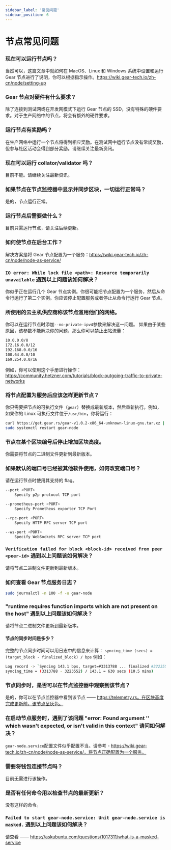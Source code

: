 ```yaml
---
sidebar_label: '常见问题'
sidebar_position: 6
---
```


# 节点常见问题

### 现在可以运行节点吗？
当然可以，这篇文章中就如何在 MacOS、Linux 和 Windows 系统中设置和运行 Gear 节点进行了说明，你可以根据指示操作。https://wiki.gear-tech.io/zh-cn/node/setting-up

### Gear 节点对硬件有什么要求？
除了连接到测试网或在开发网模式下运行 Gear 节点的 SSD，没有特殊的硬件要求。对于生产网络中的节点，将会有额外的硬件要求。

### 运行节点有奖励吗？
在生产网络中运行一个节点将得到相应奖励。在测试网中运行节点没有常规奖励，但参与社区活动会得到部分奖励。请继续关注最新资讯。

### 现在可以运行 collator/validator 吗？
目前不能。请继续关注最新资讯。

### 如果节点在节点监控器中显示并同步区块，一切运行正常吗？
是的，节点运行正常。

### 运行节点后需要做什么？
目前只需运行节点，请关注后续更新。

### 如何使节点在后台工作？
解决方案是将 Gear 节点配置为一个服务：https://wiki.gear-tech.io/zh-cn/node/node-as-service/

### `IO error: While lock file <path>: Resource temporarily unavailable` 遇到以上问题该如何解决？
你似乎正在运行几个 Gear 节点实例。你很可能把节点配置为一个服务，然后从命令行运行了第二个实例。你应该停止配置服务或者停止从命令行运行 Gear 节点。

### 所使用的云主机供应商称该节点滥用他们的网络。
你可以在运行节点时添加`--no-private-ipv4`参数来解决这一问题。
如果由于某些原因，该参数不能解决你的问题，那么你可以禁止出站流量：
```bash
10.0.0.0/8
172.16.0.0/12
192.168.0.0/16
100.64.0.0/10
169.254.0.0/16
```
例如，你可以使用这个手册进行操作：https://community.hetzner.com/tutorials/block-outgoing-traffic-to-private-networks

### 将节点配置为服务后应该怎样更新节点？
你只需要把节点的可执行文件（`gear`）替换成最新版本，然后重新执行。例如，如果你的 Linux 可执行文件位于`/usr/bin`，你将运行：
```bash
curl https://get.gear.rs/gear-v1.0.2-x86_64-unknown-linux-gnu.tar.xz | sudo tar -xJC /usr/bin
sudo systemctl restart gear-node
```

### 节点在某个区块编号后停止增加区块高度。
你需要将节点的二进制文件更新到最新版本。

### 如果默认的端口号已经被其他软件使用，如何改变端口号？
请在运行节点时使用其支持的 flag。
```bash
--port <PORT>
    Specify p2p protocol TCP port

--prometheus-port <PORT>
    Specify Prometheus exporter TCP Port

--rpc-port <PORT>
    Specify HTTP RPC server TCP port

--ws-port <PORT>
    Specify WebSockets RPC server TCP port
```

### `Verification failed for block <block-id> received from peer <peer-id>` 遇到以上问题该如何解决？
请将节点二进制文件更新到最新版本。

### 如何查看 Gear 节点服务日志？
```bash
sudo journalctl -n 100 -f -u gear-node
```

### "runtime requires function imports which are not present on the host" 遇到以上问题该如何解决？
请将节点二进制文件更新到最新版本。

#### 节点的同步时间是多少？
完整的节点同步时间可以用日志中的信息来计算：
`syncing_time (secs) = (target_block - finalized_block) / bps`
例如：
```bash
Log record -> `Syncing 143.1 bps, target=#3313788 ... finalized #3223552`
syncing_time = (3313788 - 3223552) / 143.1 = 630 secs (10.5 mins)
```

### 节点同步时，是否可以在节点监控器中观察到该节点？
是的，你可以在节点监控器中看到该节点 —— https://telemetry.rs。在区块高度完成更新前，该节点呈灰色。

### 在启动节点服务时，遇到了该问题 "error: Found argument '\' which wasn't expected, or isn't valid in this context" 请问如何解决？
`gear-node.service`配置文件似乎配置不当。请参考 - https://wiki.gear-tech.io/zh-cn/node/node-as-service/，将节点正确配置为一个服务。

### 需要将钱包连接节点吗？
目前无需进行该操作。

### 是否有任何命令用以检查节点的最新更新？
没有这样的命令。

### `Failed to start gear-node.service: Unit gear-node.service is masked.` 遇到以上问题该如何解决？
请查看 —— https://askubuntu.com/questions/1017311/what-is-a-masked-service
